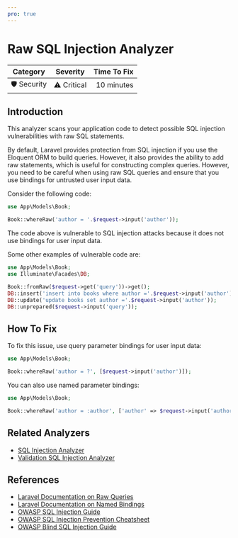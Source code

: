 ```yaml
---
pro: true
---
```


# Raw SQL Injection Analyzer <Badge text="PRO" type="tip"/>

| Category       | Severity   | Time To Fix  |
| -------------  |:----------:| ------------:|
| 🛡️ Security    | ⚠️ Critical | 10 minutes   |

## Introduction

This analyzer scans your application code to detect possible SQL injection vulnerabilities with raw SQL statements.

By default, Laravel provides protection from SQL injection if you use the Eloquent ORM to build queries. However, it also provides the ability to add raw statements, which is useful for constructing complex queries. However, you need to be careful when using raw SQL queries and ensure that you use bindings for untrusted user input data.

Consider the following code:

```php
use App\Models\Book;

Book::whereRaw('author = '.$request->input('author'));
```

The code above is vulnerable to SQL injection attacks because it does not use bindings for user input data.

Some other examples of vulnerable code are:

```php
use App\Models\Book;
use Illuminate\Facades\DB;

Book::fromRaw($request->get('query'))->get();
DB::insert('insert into books where author ='.$request->input('author'));
DB::update('update books set author ='.$request->input('author'));
DB::unprepared($request->input('query'));
```

## How To Fix

To fix this issue, use query parameter bindings for user input data:

```php
use App\Models\Book;

Book::whereRaw('author = ?', [$request->input('author')]);
```

You can also use named parameter bindings:

```php
use App\Models\Book;

Book::whereRaw('author = :author', ['author' => $request->input('author')]);
```

## Related Analyzers

- [SQL Injection Analyzer](sql-injection-analyzer.html)
- [Validation SQL Injection Analyzer](validation-sql-injection-analyzer.html)

## References

- [Laravel Documentation on Raw Queries](https://laravel.com/docs/queries#raw-methods)
- [Laravel Documentation on Named Bindings](https://laravel.com/docs/database#using-named-bindings)
- [OWASP SQL Injection Guide](https://owasp.org/www-community/attacks/SQL_Injection)
- [OWASP SQL Injection Prevention Cheatsheet](https://cheatsheetseries.owasp.org/cheatsheets/SQL_Injection_Prevention_Cheat_Sheet.html)
- [OWASP Blind SQL Injection Guide](https://owasp.org/www-community/attacks/Blind_SQL_Injection)
